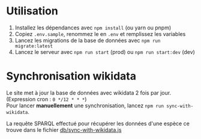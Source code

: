 # Utilisation

1. Installez les dépendances avec `npm install` (ou yarn ou pnpm)
2. Copiez `.env.sample`, renommez le en `.env` et remplissez les variables
3. Lancez les migrations de la base de données avec `npm run migrate:latest`
4. Lancez le serveur avec `npm run start` (prod) ou `npm run start:dev` (dev)

# Synchronisation wikidata

Le site met à jour la base de données avec wikidata 2 fois par jour. (Expression cron : `0 */12 * * *`)  
Pour lancer **manuellement** une synchronisation, lancez `npm run sync-with-wikidata`.

La requête SPARQL effectué pour récupérer les données d'une espèce ce trouve dans le fichier [db/sync-with-wikidata.js](db/sync-with-wikidata.js)
